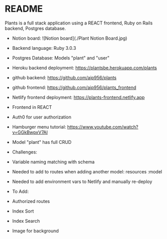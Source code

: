 # README

Plants is a full stack application using a REACT frontend, Ruby on Rails backend, Postgres database.

* Notion board:
![Notion board](./Plant Notion Board.jpg)

* Backend language: Ruby 3.0.3
* Postgres Database: Models "plant" and "user"
* Heroku backend deployment: https://plantsbe.herokuapp.com/plants
* github backend: https://github.com/aip956/plants

* github frontend: https://github.com/aip956/plants_frontend
* Netlify frontend deployment: https://plants-frontend.netlify.app
* Frontend in REACT
* Auth0 for user authorization
* Hamburger menu tutorial: https://www.youtube.com/watch?v=GGkBwpxV7AI
* Model "plant" has full CRUD

* Challenges:
* Variable naming matching with schema
* Needed to add to routes when adding another model:  resources :model
* Needed to add environment vars to Netlify and manually re-deploy

* To Add:
* Authorized routes
* Index Sort
* Index Search
* Image for background